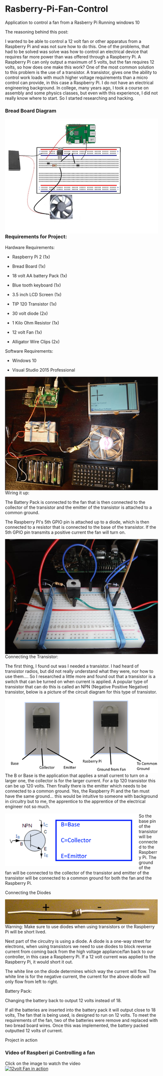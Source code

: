 # Rasberry-Pi-Fan-Control
Application to control a fan from a Rasberry Pi Running windows 10

The reasoning behind this post:

I wanted to be able to control a 12 volt fan or other apparatus from a Raspberry Pi and was not sure how to do this. One of the problems, that had to be solved was solve was how to control an electrical device that requires far more power than was offered through a Raspberry Pi. A Raspberry Pi can only output a maximum of 5 volts, but the fan requires 12 volts, so how does one make this work? One of the most common solution to this problem is the use of a transistor. A transistor, gives one the ability to control work loads with much higher voltage requirements than a micro control can provide, in this case a Raspberry Pi.  I do not have an electrical engineering background. In college, many years ago, I took a course on assembly and  some physics classes, but even with this experience,  I did not really know where to start. So I started researching and hacking.

### Bread Board Diagram

<img style="float:left;" src="https://raw.githubusercontent.com/StuartSmith/Raspberry-Pi-Fan-Control/master/images/diagram.jpg">

### Requirements for Project:

Hardware Requirements:

 * Raspberry Pi 2 (1x)

* Bread Board (1x)


* 18 volt AA battery Pack (1x)

* Blue tooth keyboard (1x)

* 3.5 inch LCD Screen (1x)

* TIP 120 Transistor (1x)

* 30 volt diode (2x)

* 1 Kilo Ohm Resistor (1x)

* 12 volt Fan (1x)

* Alligator Wire Clips (2x)

Software Requirements:


* Windows 10

 * Visual Studio 2015 Professional


<img style="float:left;" src="https://raw.githubusercontent.com/StuartSmith/Raspberry-Pi-Fan-Control/master/images/ProjectPieces.jpg">

Wiring it up:

The Battery Pack is connected to the fan that is then connected to the collector of the transistor and the emitter of the transistor is attached to a common ground.

The Raspberry PI's 5th GPIO pin is attached up to a diode, which is then connected to a resistor that is connected to the base of the transistor. If the 5th GPIO pin transmits a positive current the fan will turn on.

<img style="float:left;" src="https://raw.githubusercontent.com/StuartSmith/Raspberry-Pi-Fan-Control/master/images/wiring.jpg">

Connecting the Transistor:


The first thing, I found out was I needed a transistor. I had heard of transistor radios, but did not really understand what they were, nor how to use them.... So I researched a little more and found out that a transistor is a switch that can be turned on when current is applied. A popular type of transistor that can do this is called an NPN (Negative Positive Negative) transistor, below is a picture of the circuit diagram for this type of transistor.

<img style="float:left;" src="https://raw.githubusercontent.com/StuartSmith/Raspberry-Pi-Fan-Control/master/images/TransistorA.png">

The B or Base is the application that applies a small current to turn on a larger one, the collector is for the larger current. For a tip 120 transistor this can be up 120 volts. Then finally there is the emitter which needs to be connected to a common ground. Yes, the Raspberry Pi and the fan must have the same ground… this would be intuitive to someone with background in circuitry but to me, the apprentice to the apprentice of the electrical engineer not so much.

<img style="float:left;" src="https://raw.githubusercontent.com/StuartSmith/Raspberry-Pi-Fan-Control/master/images/TranistorWiring.png">

So the base pin of the transistor will be connected to the Raspberry Pi. The ground of the fan will be connected to the collector of the transistor and emitter of the transistor will be connected to a common ground for both the fan and the Raspberry Pi.

Connecting the Diodes

<img style="float:left;" src="https://raw.githubusercontent.com/StuartSmith/Raspberry-Pi-Fan-Control/master/images/Diodes.png">

Warning: Make sure to use diodes when using transistors or the Raspberry Pi will be short lived.

Next part of the circuitry is using a diode. A diode is a one-way street for electrons, when using transistors we need to use diodes to block reverse current from coming back from the high voltage appliance/fan back to our controller, in this case a Raspberry Pi. If a 12 volt current was applied to the Raspberry Pi, it would short it out.

The white line on the diode determines which way the current will flow. The white line is for the negative current, the current for the above diode will only flow from left to right.

Battery Pack:

Changing the battery back to output 12 volts instead of 18.


If all the batteries are inserted into the battery pack it will output close to 18 volts, The fan that  is being used, is designed to run on 12 volts. To meet the requirements of the fan, two of the batteries were remove and replaced with two bread board wires. Once this was implemented, the battery packed outputted 12 volts of current.


Project in action

### Video of Raspberi pi Controlling a fan

Click on the image to watch the video<br>
[![12volt Fan in action](http://img.youtube.com/vi/V9ZviAILdVg/0.jpg)](http://www.youtube.com/watch?v=V9ZviAILdVg)
